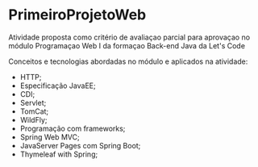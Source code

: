 # PrimeiroProjetoWeb

Atividade proposta como critério de avaliaçao parcial para aprovaçao no módulo Programaçao Web I da formaçao Back-end Java da Let's Code 

Conceitos e tecnologias abordadas no módulo e aplicados na atividade:

- HTTP;
- Especificação JavaEE;
- CDI;
- Servlet;
- TomCat;
- WildFly;
- Programação com frameworks;
- Spring Web MVC;
- JavaServer Pages com Spring Boot;
- Thymeleaf with Spring;
